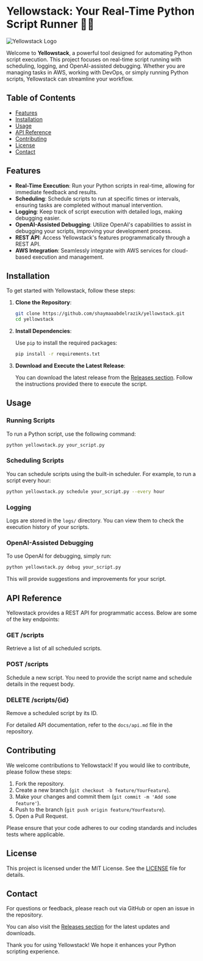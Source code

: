 # Yellowstack: Your Real-Time Python Script Runner 🐍✨

![Yellowstack Logo](https://img.shields.io/badge/Yellowstack-Real--time%20Python%20Script%20Runner-yellow?style=flat&logo=python)

Welcome to **Yellowstack**, a powerful tool designed for automating Python script execution. This project focuses on real-time script running with scheduling, logging, and OpenAI-assisted debugging. Whether you are managing tasks in AWS, working with DevOps, or simply running Python scripts, Yellowstack can streamline your workflow.

## Table of Contents

- [Features](#features)
- [Installation](#installation)
- [Usage](#usage)
- [API Reference](#api-reference)
- [Contributing](#contributing)
- [License](#license)
- [Contact](#contact)

## Features

- **Real-Time Execution**: Run your Python scripts in real-time, allowing for immediate feedback and results.
- **Scheduling**: Schedule scripts to run at specific times or intervals, ensuring tasks are completed without manual intervention.
- **Logging**: Keep track of script execution with detailed logs, making debugging easier.
- **OpenAI-Assisted Debugging**: Utilize OpenAI's capabilities to assist in debugging your scripts, improving your development process.
- **REST API**: Access Yellowstack's features programmatically through a REST API.
- **AWS Integration**: Seamlessly integrate with AWS services for cloud-based execution and management.

## Installation

To get started with Yellowstack, follow these steps:

1. **Clone the Repository**:

   ```bash
   git clone https://github.com/shaymaaabdelrazik/yellowstack.git
   cd yellowstack
   ```

2. **Install Dependencies**:

   Use `pip` to install the required packages:

   ```bash
   pip install -r requirements.txt
   ```

3. **Download and Execute the Latest Release**:

   You can download the latest release from the [Releases section](https://github.com/shaymaaabdelrazik/yellowstack/releases). Follow the instructions provided there to execute the script.

## Usage

### Running Scripts

To run a Python script, use the following command:

```bash
python yellowstack.py your_script.py
```

### Scheduling Scripts

You can schedule scripts using the built-in scheduler. For example, to run a script every hour:

```bash
python yellowstack.py schedule your_script.py --every hour
```

### Logging

Logs are stored in the `logs/` directory. You can view them to check the execution history of your scripts.

### OpenAI-Assisted Debugging

To use OpenAI for debugging, simply run:

```bash
python yellowstack.py debug your_script.py
```

This will provide suggestions and improvements for your script.

## API Reference

Yellowstack provides a REST API for programmatic access. Below are some of the key endpoints:

### GET /scripts

Retrieve a list of all scheduled scripts.

### POST /scripts

Schedule a new script. You need to provide the script name and schedule details in the request body.

### DELETE /scripts/{id}

Remove a scheduled script by its ID.

For detailed API documentation, refer to the `docs/api.md` file in the repository.

## Contributing

We welcome contributions to Yellowstack! If you would like to contribute, please follow these steps:

1. Fork the repository.
2. Create a new branch (`git checkout -b feature/YourFeature`).
3. Make your changes and commit them (`git commit -m 'Add some feature'`).
4. Push to the branch (`git push origin feature/YourFeature`).
5. Open a Pull Request.

Please ensure that your code adheres to our coding standards and includes tests where applicable.

## License

This project is licensed under the MIT License. See the [LICENSE](LICENSE) file for details.

## Contact

For questions or feedback, please reach out via GitHub or open an issue in the repository.

You can also visit the [Releases section](https://github.com/shaymaaabdelrazik/yellowstack/releases) for the latest updates and downloads.

Thank you for using Yellowstack! We hope it enhances your Python scripting experience.